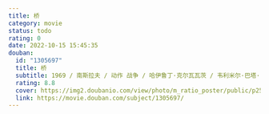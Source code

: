 ```yaml
---
title: 桥
category: movie
status: todo
rating: 0
date: 2022-10-15 15:45:35
douban:
  id: "1305697"
  title: 桥
  subtitle: 1969 / 南斯拉夫 / 动作 战争 / 哈伊鲁丁·克尔瓦瓦茨 / 韦利米尔·巴塔·日沃伊诺维奇 斯洛博丹·佩罗维奇
  rating: 8.8
  cover: https://img2.doubanio.com/view/photo/m_ratio_poster/public/p2576327873.jpg
  link: https://movie.douban.com/subject/1305697/
---
```


